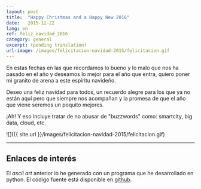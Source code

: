 ```yaml
---
layout: post
title:  "Happy Christmas and a Happy New 2016"
date:   2015-12-22
lang: en
ref: feliz_navidad_2016
category: general
excerpt: (pending translation)
url-image: /images/felicitacion-navidad-2015/felicitacion.gif
---
```


En estas fechas en las que recordamos lo bueno y lo malo que nos ha
pasado en el año y deseamos lo mejor para el año que entra, quiero poner
mi granito de arena a este espíritu navideño.

Deseo una feliz navidad para todos, un recuerdo alegre para los que ya
no están aquí pero que siempre nos acompañan y la promesa de que el año
que viene seremos un poquito mejores.

¡Ah! Y eso incluye tratar de no abusar de "buzzwords" como:
smartcity, big data, cloud, etc.


![]({{ site.url }}/images/felicitacion-navidad-2015/felicitacion.gif)

---

## Enlaces de interés

El *ascii art* anterior lo he generado con un programa que he
desarrollado en python. El código fuente está disponible en
[github](https://github.com/jmgaguilera/christmas_tree).
